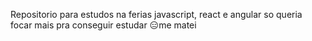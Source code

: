 Repositorio para estudos na ferias
javascript, react e angular
so queria focar mais pra conseguir estudar 😑me matei